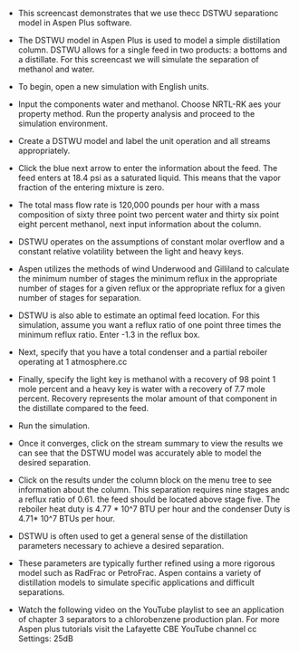 - This screencast demonstrates that we use thecc  DSTWU separationc model in Aspen Plus software. 
- The DSTWU model in Aspen Plus is used to model a simple distillation column. DSTWU allows for a single feed in two products: a bottoms and a distillate. For this screencast we will simulate the separation of methanol and water.
- To begin, open a new simulation with English units.
- Input the components water and methanol. Choose NRTL-RK aes your property method. Run the property analysis and proceed to the simulation environment.
- Create a DSTWU model and label the unit operation and all streams appropriately.
- Click the blue next arrow to enter the information about the feed. The feed enters at 18.4 psi as a saturated liquid. This means that the vapor fraction of the entering mixture is zero.
- The total mass flow rate is 120,000 pounds per hour with a mass composition of sixty three point two percent water and thirty six point eight percent methanol, next input information about the column.
- DSTWU operates on the assumptions of constant molar overflow and a constant relative volatility between the light and heavy keys.
- Aspen utilizes the methods of wind Underwood and Gilliland to calculate the minimum number of stages the minimum reflux in the appropriate number of stages for a given reflux or the appropriate reflux for a given number of stages for separation.
- DSTWU is also able to estimate an optimal feed location. For this simulation, assume you want a reflux ratio of one point three times the minimum reflux ratio. Enter -1.3 in the reflux box.
- Next, specify that you have a total condenser and a partial reboiler operating at 1 atmosphere.cc
- Finally, specify the light key is methanol with a recovery of 98 point 1 mole percent and a heavy key is water with a recovery of 7.7 mole percent. Recovery represents the molar amount of that component in the distillate compared to the feed.
- Run the simulation.
- Once it converges, click on the stream summary to view the results we can see that the DSTWU model was accurately able to model the desired separation.
- Click on the results under the column block on the menu tree to see information about the column. This separation requires nine stages andc a reflux ratio of 0.61. the feed should be located above stage five. The reboiler heat duty is 4.77 * 10^7 BTU per hour and the condenser Duty is 4.71* 10^7 BTUs per hour. 
- DSTWU is often used to get a general sense of the distillation parameters necessary to achieve a desired separation. 
- These parameters are typically further refined using a more rigorous model such as RadFrac or PetroFrac. Aspen contains a variety of distillation models to simulate specific applications and difficult separations.  

- Watch the following video on the YouTube playlist to see an application of chapter 3 separators to a chlorobenzene production plan. For more Aspen plus tutorials visit the Lafayette CBE YouTube channel 
 cc
Settings:
25dB